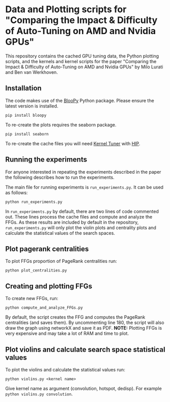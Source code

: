 # Data and Plotting scripts for "Comparing the Impact & Difficulty of Auto-Tuning on AMD and Nvidia GPUs"

This repository contains the cached GPU tuning data, the Python plotting scripts, and the kernels and kernel scripts for the paper "Comparing the Impact & Difficulty of Auto-Tuning on AMD and Nvidia GPUs" by Milo Lurati and Ben van Werkhoven.

## Installation

The code makes use of the [BlooPy](https://github.com/schoonhovenrichard/BlooPy) Python package. Please ensure the latest version is installed.

```
pip install bloopy
```

To re-create the plots requires the seaborn package.

```
pip install seaborn
```

To re-create the cache files you will need [Kernel Tuner](https://kerneltuner.github.io/kernel_tuner/stable/) with [HIP](https://docs.amd.com/projects/HIP/en/docs-5.3.0/how_to_guides/install.html).

## Running the experiments

For anyone interested in repeating the experiments described in the paper the following describes how to run the experiments.

The main file for running experiments is ```run_experiments.py```. It can be used as follows:

```
python run_experiments.py
```

In ```run_experiments.py``` by default, there are two lines of code commented out. These lines process the cache files and compute and analyze the FFGs. As these results are included by default in the repository, ```run_experiments.py``` will only plot the violin plots and centrality plots and calculate the statistical values of the search spaces.

## Plot pagerank centralities

To plot FFGs proportion of PageRank centralities run:
```
python plot_centralities.py
```

## Creating and plotting FFGs

To create new FFGs, run:
```
python compute_and_analyze_FFGs.py
```

By default, the script creates the FFG and computes the PageRank centralities (and saves them). By uncommenting line 180, the script will also draw the graph using networkX and save it as PDF. **NOTE:** Plotting FFGs is very expensive and may take a lot of RAM and time to plot.

## Plot violins and calculate search space statistical values

To plot the violins and calculate the statistical values run:
```
python violins.py <kernel name>
```

Give kernel name as argument (convolution, hotspot, dedisp). For example ```python violins.py convolution```.
